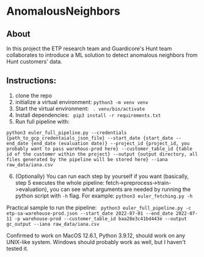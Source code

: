 # AnomalousNeighbors


## About

In this project the ETP research team and Guardicore's Hunt team collaborates to introduce a ML solution to detect
anomalous neighbors from Hunt customers' data.

## Instructions:

1. clone the repo
2. initialize a virtual environment:  ``` python3 -m venv venv ```
3. Start the virtual environment: ``` . venv/bin/activate```
4. Install dependencies: ``` pip3 install -r requirements.txt```
5. Run full pipeline with: 

```python3 euler_full_pipeline.py --credentials {path_to_gcp_credentaials_json_file} --start_date {start_date --end_date {end_date (evaluation date)} --project_id {project_id, you probably want to pass warehous-prod here} --customer_table_id {table id of the customer within the project} --output {output directory, all files generated by the pipeline will be stored here} --iana raw_data/iana.csv ```

6. (Optionally) You can run each step by yourself if you want (basically, step 5 executes the whole pipeline: fetch->preprocess->train->evaluation), you can see what arguments are needed by running the python script with ``` -h ``` flag. For example: ``` python3 euler_fetching.py -h ```

Practical sample to run the pipeline:
``` python3 euler_full_pipeline.py -c etp-sa-warehouse-prod.json --start_date 2022-07-01 --end_date 2022-07-11 -p warehouse-prod --customer_table_id baa28e3c41bd443e --output gc_output --iana raw_data/iana.csv```

Confirmed to work on MacOS 12.6.1, Python 3.9.12, should work on any UNIX-like system. 
Windows should probably work as well, but I haven't tested it.


    
